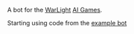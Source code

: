 A bot for the [WarLight](http://warlight.net) [AI Games](http://theaigames.com).

Starting using code from the [example bot](http://theaigames.com/downloads/starterbots/warlight-starterbot-java.zip)
